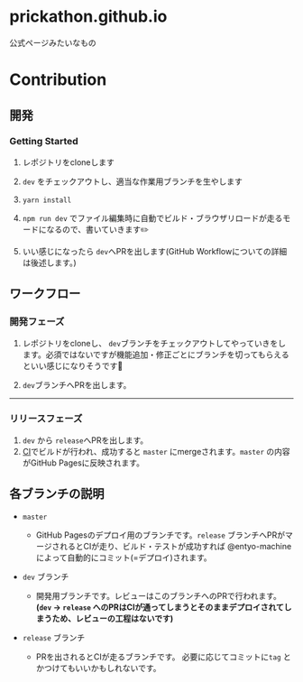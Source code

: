 # prickathon.github.io

公式ページみたいなもの

# Contribution

## 開発

### Getting Started

1. レポジトリをcloneします

2. `dev` をチェックアウトし、適当な作業用ブランチを生やします

3. `yarn install`

4. `npm run dev` でファイル編集時に自動でビルド・ブラウザリロードが走るモードになるので、書いていきます:pencil2:

5. いい感じになったら `dev`へPRを出します(GitHub Workflowについての詳細は後述します。)

## ワークフロー

### 開発フェーズ

1. レポジトリをcloneし、 `dev`ブランチをチェックアウトしてやっていきをします。必須ではないですが機能追加・修正ごとにブランチを切ってもらえるといい感じになりそうです:pray:

2. `dev`ブランチへPRを出します。

---

### リリースフェーズ

1. `dev` から `release`へPRを出します。
2. [CI](https://circleci.com/gh/prickathon/prickathon.github.io)でビルドが行われ、成功すると `master` にmergeされます。`master` の内容がGitHub Pagesに反映されます。

## 各ブランチの説明

- `master`
  - GitHub Pagesのデプロイ用のブランチです。`release` ブランチへPRがマージされるとCIが走り、ビルド・テストが成功すれば @entyo-machine によって自動的にコミット(=デプロイ)されます。

- `dev` ブランチ
  - 開発用ブランチです。レビューはこのブランチへのPRで行われます。**(`dev` -> `release` へのPRはCIが通ってしまうとそのままデプロイされてしまうため、レビューの工程はないです)**

- `release` ブランチ
  - PRを出されるとCIが走るブランチです。 必要に応じてコミットに`tag` とかつけてもいいかもしれないです。
